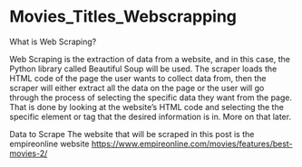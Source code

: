 # Movies_Titles_Webscrapping
What is Web Scraping?

Web Scraping is the extraction of data from a website, and in this case, the Python library called Beautiful Soup will be used. The scraper loads the HTML code of the page the user wants to collect data from, then the scraper will either extract all the data on the page or the user will go through the process of selecting the specific data they want from the page. That is done by looking at the website’s HTML code and selecting the the specific element or tag that the desired information is in. More on that later.

Data to Scrape
The website that will be scraped in this post is the empireonline website
https://www.empireonline.com/movies/features/best-movies-2/
